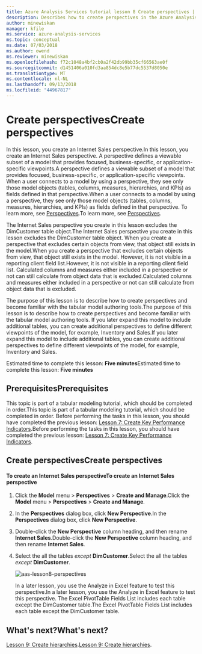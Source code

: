 ```yaml
---
title: Azure Analysis Services tutorial lesson 8 Create perspectives | Microsoft Docs
description: Describes how to create perspectives in the Azure Analysis Services tutorial project.
author: minewiskan
manager: kfile
ms.service: azure-analysis-services
ms.topic: conceptual
ms.date: 07/03/2018
ms.author: owend
ms.reviewer: minewiskan
ms.openlocfilehash: f72c1048a4bf2cb0a2f42db99bb35cf66563ae0f
ms.sourcegitcommit: d1451406a010fd3aa854dc8e5b77dc5537d8050e
ms.translationtype: MT
ms.contentlocale: nl-NL
ms.lasthandoff: 09/13/2018
ms.locfileid: "44967817"
---
```

# <a name="create-perspectives"></a><span data-ttu-id="213b9-103">Create perspectives</span><span class="sxs-lookup"><span data-stu-id="213b9-103">Create perspectives</span></span>

<span data-ttu-id="213b9-104">In this lesson, you create an Internet Sales perspective.</span><span class="sxs-lookup"><span data-stu-id="213b9-104">In this lesson, you create an Internet Sales perspective.</span></span> <span data-ttu-id="213b9-105">A perspective defines a viewable subset of a model that provides focused, business-specific, or application-specific viewpoints.</span><span class="sxs-lookup"><span data-stu-id="213b9-105">A perspective defines a viewable subset of a model that provides focused, business-specific, or application-specific viewpoints.</span></span> <span data-ttu-id="213b9-106">When a user connects to a model by using a perspective, they see only those model objects (tables, columns, measures, hierarchies, and KPIs) as fields defined in that perspective.</span><span class="sxs-lookup"><span data-stu-id="213b9-106">When a user connects to a model by using a perspective, they see only those model objects (tables, columns, measures, hierarchies, and KPIs) as fields defined in that perspective.</span></span> <span data-ttu-id="213b9-107">To learn more, see [Perspectives](https://docs.microsoft.com/sql/analysis-services/tabular-models/perspectives-ssas-tabular).</span><span class="sxs-lookup"><span data-stu-id="213b9-107">To learn more, see [Perspectives](https://docs.microsoft.com/sql/analysis-services/tabular-models/perspectives-ssas-tabular).</span></span>
  
<span data-ttu-id="213b9-108">The Internet Sales perspective you create in this lesson excludes the DimCustomer table object.</span><span class="sxs-lookup"><span data-stu-id="213b9-108">The Internet Sales perspective you create in this lesson excludes the DimCustomer table object.</span></span> <span data-ttu-id="213b9-109">When you create a perspective that excludes certain objects from view, that object still exists in the model.</span><span class="sxs-lookup"><span data-stu-id="213b9-109">When you create a perspective that excludes certain objects from view, that object still exists in the model.</span></span> <span data-ttu-id="213b9-110">However, it is not visible in a reporting client field list.</span><span class="sxs-lookup"><span data-stu-id="213b9-110">However, it is not visible in a reporting client field list.</span></span> <span data-ttu-id="213b9-111">Calculated columns and measures either included in a perspective or not can still calculate from object data that is excluded.</span><span class="sxs-lookup"><span data-stu-id="213b9-111">Calculated columns and measures either included in a perspective or not can still calculate from object data that is excluded.</span></span>  
  
<span data-ttu-id="213b9-112">The purpose of this lesson is to describe how to create perspectives and become familiar with the tabular model authoring tools.</span><span class="sxs-lookup"><span data-stu-id="213b9-112">The purpose of this lesson is to describe how to create perspectives and become familiar with the tabular model authoring tools.</span></span> <span data-ttu-id="213b9-113">If you later expand this model to include additional tables, you can create additional perspectives to define different viewpoints of the model, for example, Inventory and Sales.</span><span class="sxs-lookup"><span data-stu-id="213b9-113">If you later expand this model to include additional tables, you can create additional perspectives to define different viewpoints of the model, for example, Inventory and Sales.</span></span>  
  
<span data-ttu-id="213b9-114">Estimated time to complete this lesson: **Five minutes**</span><span class="sxs-lookup"><span data-stu-id="213b9-114">Estimated time to complete this lesson: **Five minutes**</span></span>  
  
## <a name="prerequisites"></a><span data-ttu-id="213b9-115">Prerequisites</span><span class="sxs-lookup"><span data-stu-id="213b9-115">Prerequisites</span></span>  
<span data-ttu-id="213b9-116">This topic is part of a tabular modeling tutorial, which should be completed in order.</span><span class="sxs-lookup"><span data-stu-id="213b9-116">This topic is part of a tabular modeling tutorial, which should be completed in order.</span></span> <span data-ttu-id="213b9-117">Before performing the tasks in this lesson, you should have completed the previous lesson: [Lesson 7: Create Key Performance Indicators](../tutorials/aas-lesson-7-create-key-performance-indicators.md).</span><span class="sxs-lookup"><span data-stu-id="213b9-117">Before performing the tasks in this lesson, you should have completed the previous lesson: [Lesson 7: Create Key Performance Indicators](../tutorials/aas-lesson-7-create-key-performance-indicators.md).</span></span>  
  
## <a name="create-perspectives"></a><span data-ttu-id="213b9-118">Create perspectives</span><span class="sxs-lookup"><span data-stu-id="213b9-118">Create perspectives</span></span>  
  
#### <a name="to-create-an-internet-sales-perspective"></a><span data-ttu-id="213b9-119">To create an Internet Sales perspective</span><span class="sxs-lookup"><span data-stu-id="213b9-119">To create an Internet Sales perspective</span></span>  
  
1.  <span data-ttu-id="213b9-120">Click the **Model** menu > **Perspectives** > **Create and Manage**.</span><span class="sxs-lookup"><span data-stu-id="213b9-120">Click the **Model** menu > **Perspectives** > **Create and Manage**.</span></span>  
  
2.  <span data-ttu-id="213b9-121">In the **Perspectives** dialog box, click **New Perspective**.</span><span class="sxs-lookup"><span data-stu-id="213b9-121">In the **Perspectives** dialog box, click **New Perspective**.</span></span>  
  
3.  <span data-ttu-id="213b9-122">Double-click the **New Perspective** column heading, and then rename **Internet Sales**.</span><span class="sxs-lookup"><span data-stu-id="213b9-122">Double-click the **New Perspective** column heading, and then rename **Internet Sales**.</span></span>  
  
4.  <span data-ttu-id="213b9-123">Select the all the tables *except* **DimCustomer**.</span><span class="sxs-lookup"><span data-stu-id="213b9-123">Select the all the tables *except* **DimCustomer**.</span></span>  
  
    ![aas-lesson8-perspectives](../tutorials/media/aas-lesson8-perspectives.png)
  
    <span data-ttu-id="213b9-125">In a later lesson, you use the Analyze in Excel feature to test this perspective.</span><span class="sxs-lookup"><span data-stu-id="213b9-125">In a later lesson, you use the Analyze in Excel feature to test this perspective.</span></span> <span data-ttu-id="213b9-126">The Excel PivotTable Fields List includes each table except the DimCustomer table.</span><span class="sxs-lookup"><span data-stu-id="213b9-126">The Excel PivotTable Fields List includes each table except the DimCustomer table.</span></span>  

## <a name="whats-next"></a><span data-ttu-id="213b9-127">What's next?</span><span class="sxs-lookup"><span data-stu-id="213b9-127">What's next?</span></span>
<span data-ttu-id="213b9-128">[Lesson 9: Create hierarchies](../tutorials/aas-lesson-9-create-hierarchies.md).</span><span class="sxs-lookup"><span data-stu-id="213b9-128">[Lesson 9: Create hierarchies](../tutorials/aas-lesson-9-create-hierarchies.md).</span></span>
  
  
  
  
